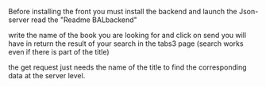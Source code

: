 Before installing the front you must install the backend and launch the Json-server read the "Readme BALbackend"

write the name of the book you are looking for and click on send you will have in return the result of your search in the tabs3 page (search works even if there is part of the title)

the get request just needs the name of the title to find the corresponding data at the server level.
